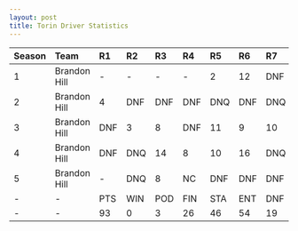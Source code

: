 ```yaml
---
layout: post 
title: Torin Driver Statistics
--- 
```


| Season   | Team         | R1   | R2   | R3   | R4   | R5   | R6   | R7   | R8   | R9   | R10   | R11   | R12   | Pts   | Pos   |
|:---------|:-------------|:-----|:-----|:-----|:-----|:-----|:-----|:-----|:-----|:-----|:------|:------|:------|:------|:------|
| 1        | Brandon Hill | -    | -    | -    | -    | 2    | 12   | DNF  | DNF  | 6    | 12    | DNF   | DNF   | 21    | 17    |
| 2        | Brandon Hill | 4    | DNF  | DNF  | DNF  | DNQ  | DNF  | DNQ  | 10   | 3    | 11    | 10    | DNF   | 34    | 13    |
| 3        | Brandon Hill | DNF  | 3    | 8    | DNF  | 11   | 9    | 10   | 5    | 10   | DNF   | 10    | 11    | 28    | 12    |
| 4        | Brandon Hill | DNF  | DNQ  | 14   | 8    | 10   | 16   | DNQ  | DNQ  | DNQ  | DNF   | DNQ   | -     | 4     | 23    |
| 5        | Brandon Hill | -    | DNQ  | 8    | NC   | DNF  | DNF  | DNF  | DNF  | 8    | DNF   | 14    | 14    | 6     | 22    |
| -        | -            | PTS  | WIN  | POD  | FIN  | STA  | ENT  | DNF  | NET  | DNQ  | %Fin  | PPR   | BST   | CHA   | RNK   |
| -        | -            | 93   | 0    | 3    | 26   | 46   | 54   | 19   | 0    | 8    | 56.5  | 1.72  | 2     | 0     | 17    |